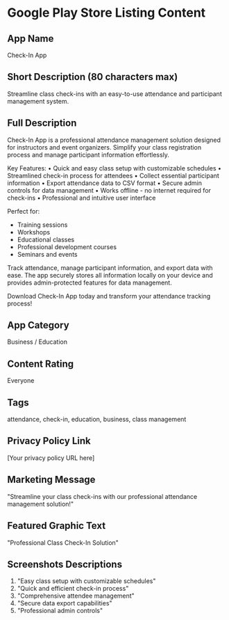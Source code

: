 # Google Play Store Listing Content

## App Name
Check-In App

## Short Description (80 characters max)
Streamline class check-ins with an easy-to-use attendance and participant management system.

## Full Description
Check-In App is a professional attendance management solution designed for instructors and event organizers. Simplify your class registration process and manage participant information effortlessly.

Key Features:
• Quick and easy class setup with customizable schedules
• Streamlined check-in process for attendees
• Collect essential participant information
• Export attendance data to CSV format
• Secure admin controls for data management
• Works offline - no internet required for check-ins
• Professional and intuitive user interface

Perfect for:
- Training sessions
- Workshops
- Educational classes
- Professional development courses
- Seminars and events

Track attendance, manage participant information, and export data with ease. The app securely stores all information locally on your device and provides admin-protected features for data management.

Download Check-In App today and transform your attendance tracking process!

## App Category
Business / Education

## Content Rating
Everyone

## Tags
attendance, check-in, education, business, class management

## Privacy Policy Link
[Your privacy policy URL here]

## Marketing Message
"Streamline your class check-ins with our professional attendance management solution!"

## Featured Graphic Text
"Professional Class Check-In Solution"

## Screenshots Descriptions
1. "Easy class setup with customizable schedules"
2. "Quick and efficient check-in process"
3. "Comprehensive attendee management"
4. "Secure data export capabilities"
5. "Professional admin controls"
